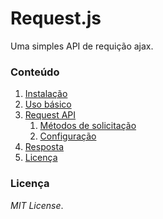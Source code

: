 # Request.js

Uma simples API de requição ajax.

### Conteúdo

1. [Instalação](#instalacao)
1. [Uso básico](#uso-basico)
1. [Request API](#request-api)
    1. [Métodos de solicitação](metodos-solicitacao)
    1. [Configuração](configuracao)
1. [Resposta](#resposta)
1. [Licença](#licenca)


<a name="licenca"></a>

### Licença

*MIT License*.
